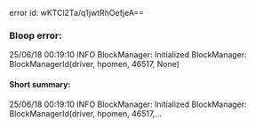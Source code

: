 error id: wKTCl2Ta/q1jwtRhOefjeA==
### Bloop error:

25/06/18 00:19:10 INFO BlockManager: Initialized BlockManager: BlockManagerId(driver, hpomen, 46517, None)
#### Short summary: 

25/06/18 00:19:10 INFO BlockManager: Initialized BlockManager: BlockManagerId(driver, hpomen, 46517,...